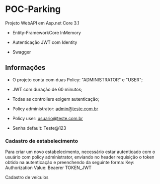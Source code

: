 # POC-Parking
Projeto WebAPI em Asp.net Core 3.1

* Entity-FrameworkCore InMemory

* Autenticação JWT com Identity

* Swagger

## Informações
* O projeto conta com duas Policy: "ADMINISTRATOR" e "USER";

* JWT com duração de 60 minutos;

* Todas as controllers exigem autenticação;

* Policy administrator: admin@teste.com.br

* Policy user: usuario@teste.com.br

* Senha default: Teste@123

### Cadastro de estabelecimento 
  Para criar um novo estabelecimento, necessário estar autenticado com o usuário com policy administrator, enviando no header requisição o token obtido na autenticação e preenchendo da seguinte forma:
  Key: Authorization Value: Beaerer TOKEN_JWT
  

Cadastro de veículos





